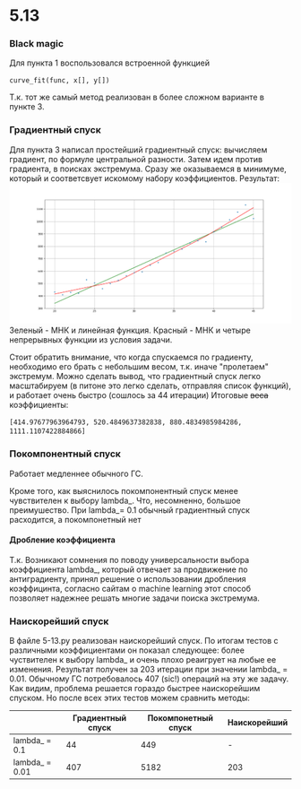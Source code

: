 # 5.13

### Black magic
Для пункта 1 воспользовался встроенной функцией
~~~
curve_fit(func, x[], y[])
~~~
Т.к. тот же самый метод реализован в более сложном варианте в пункте 3. 
### Градиентный спуск
Для пункта 3 написал простейший градиентный спуск:
вычисляем градиент, по формуле центральной разности. Затем идем против градиента, в поисках экстремума. Сразу же оказываемся в минимуме, который и соответсвует искомому набору коэффициентов. Результат:  ![GitHub Logo](https://github.com/Flammifer/Cmath/blob/master/5.13/Figure_1.png)
Зеленый - МНК и линейная функция. Красный - МНК и четыре непрерывных функции из условия задачи.

Стоит обратить внимание, что когда спускаемся по градиенту, необходимо его брать с небольшим весом, т.к. иначе "пролетаем" экстремум. 
Можно сделать вывод, что градиентный спуск легко масштабируем (в питоне это легко сделать, отправляя список функций), и работает очень быстро (сошлось за 44 итерации) 
Итоговые ~~веса~~ коэффициенты:
~~~~
[414.97677963964793, 520.4849637382838, 880.4834985984286, 1111.1107422884866]
~~~~

### Покомпонентный спуск

Работает медленнее обычного ГС.

Кроме того, как выяснилось покомпонентный спуск менее чувствителен к выбору lambda_. Что, несомненно, большое преимушество. 
При lambda_= 0.1 обычный градиентный спуск расходится, а покомпонетный нет

#### Дробление коэффициента
Т.к. Возникают сомнения по поводу универсальности выбора коэффициента lambda_, который отвечает за продвижение по антиградиенту, принял решение о использовании дробления коэффицинта, согласно сайтам о machine learning этот способ позволяет надежнее решать многие задачи поиска экстремума.

### Наискорейший спуск

В файле 5-13.py реализован наискорейший спуск. 
По итогам тестов с различными коэффициентами он показал следующее: более чуствителен к выбору lambda_ и очень плохо реаигрует на любые ее изменения. Результат получен за 203 итерации при значении lambda_ = 0.01. Обычному ГС потребовалось 407 (sic!) операций на эту же задачу. Как видим, проблема решается гораздо быстрее наискорейшим спуском. Но после всех этих тестов можем сравнить методы:

|                | Градиентный спуск | Покомпонетный спуск | Наискорейший |
|----------------|-------------------|---------------------|--------------|
| lambda_ = 0.1  | 44                | 449                 | -            |
| lambda_ = 0.01 | 407               | 5182                | 203          |


